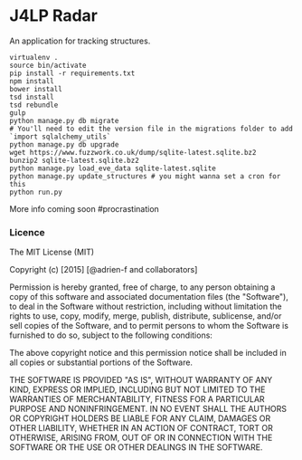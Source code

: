 J4LP Radar
==========

An application for tracking structures.

    virtualenv .
    source bin/activate
    pip install -r requirements.txt
    npm install
    bower install
    tsd install
    tsd rebundle
    gulp
    python manage.py db migrate
    # You'll need to edit the version file in the migrations folder to add `import sqlalchemy_utils`
    python manage.py db upgrade
    wget https://www.fuzzwork.co.uk/dump/sqlite-latest.sqlite.bz2
    bunzip2 sqlite-latest.sqlite.bz2
    python manage.py load_eve_data sqlite-latest.sqlite
    python manage.py update_structures # you might wanna set a cron for this
    python run.py

More info coming soon #procrastination


### Licence

The MIT License (MIT)

Copyright (c) [2015] [@adrien-f and collaborators]

Permission is hereby granted, free of charge, to any person obtaining a copy
of this software and associated documentation files (the "Software"), to deal
in the Software without restriction, including without limitation the rights
to use, copy, modify, merge, publish, distribute, sublicense, and/or sell
copies of the Software, and to permit persons to whom the Software is
furnished to do so, subject to the following conditions:

The above copyright notice and this permission notice shall be included in all
copies or substantial portions of the Software.

THE SOFTWARE IS PROVIDED "AS IS", WITHOUT WARRANTY OF ANY KIND, EXPRESS OR
IMPLIED, INCLUDING BUT NOT LIMITED TO THE WARRANTIES OF MERCHANTABILITY,
FITNESS FOR A PARTICULAR PURPOSE AND NONINFRINGEMENT. IN NO EVENT SHALL THE
AUTHORS OR COPYRIGHT HOLDERS BE LIABLE FOR ANY CLAIM, DAMAGES OR OTHER
LIABILITY, WHETHER IN AN ACTION OF CONTRACT, TORT OR OTHERWISE, ARISING FROM,
OUT OF OR IN CONNECTION WITH THE SOFTWARE OR THE USE OR OTHER DEALINGS IN THE
SOFTWARE.

